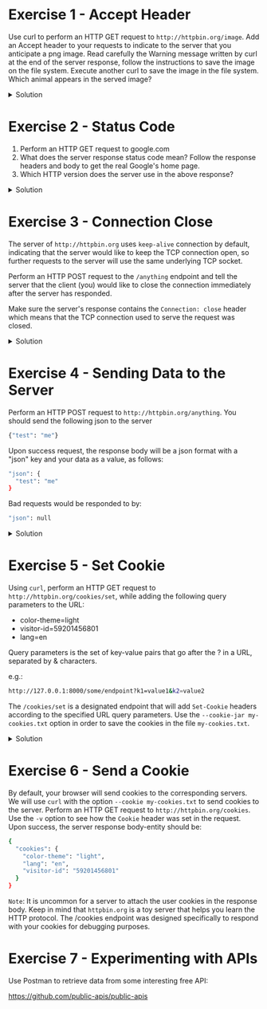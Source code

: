 # Exercise 1 - Accept Header
Use curl to perform an HTTP GET request to `http://httpbin.org/image`. Add an Accept header to your requests to indicate to the server that you anticipate a png  image. Read carefully the Warning message written by curl at the end of the server response, follow the instructions to save the image on the file system. Execute another curl to save the image in the file system. Which animal appears in the served image?
<details>
  <summary>
    Solution
  </summary>

```bash
curl -i -H "Accept: image/png" http://httpbin.org/image
curl -i -H "Accept: image/png" --output image.png http://httpbin.org/image
```
Notes:
 
The -i option (--include) includes the HTTP response headers in the output (while -v includes both request and response headers as well as additional debug info).

</details>

# Exercise 2 - Status Code
1. Perform an HTTP GET request to google.com
1. What does the server response status code mean? Follow the response headers and body to get the real Google's home page.
1. Which HTTP version does the server use in the above response?
<details>
  <summary>
    Solution
  </summary>

1. curl -i google.com
1. curl -i https://www.google.com
1. HTTP/2

</details>

# Exercise 3 - Connection Close
The server of `http://httpbin.org` uses `keep-alive` connection by default, indicating that the server would like to keep the TCP connection open, so further requests to the server will use the same underlying TCP socket.

Perform an HTTP POST request to the `/anything` endpoint and tell the server that the client (you) would like to close the connection immediately after the server has responded.

Make sure the server's response contains the `Connection: close` header which means that the TCP connection used to serve the request was closed.  
<details>
  <summary>
    Solution
  </summary>

```bash
 curl -i -X POST -H "Connection: close" 
 http://httpbin.org/anything
```

</details>

# Exercise 4 - Sending Data to the Server
Perform an HTTP POST request to `http://httpbin.org/anything`. You should send the following json to the server
```bash
{"test": "me"}
```
Upon success request, the response body will be a json format with a "json" key and your data as a value, as follows:
```bash
"json": {
  "test": "me"
}
```
Bad requests would be responded to by:
```bash
"json": null
```
<details>
  <summary>
    Solution
  </summary>

```bash
 curl -i -X POST -H "Content-Type: application/json" -d '{"test": "me"}' http://httpbin.org/anything
 ```

</details>

# Exercise 5 - Set Cookie
Using `curl`, perform an HTTP GET request to `http://httpbin.org/cookies/set`, while adding the following query parameters to the URL:
- color-theme=light
- visitor-id=59201456801
- lang=en

Query parameters is the set of key-value pairs that go after the ? in a URL, separated by & characters.

e.g.:
```bash
http://127.0.0.1:8000/some/endpoint?k1=value1&k2=value2
```
The `/cookies/set` is a designated endpoint that will add `Set-Cookie` headers according to the specified URL query parameters. Use the `--cookie-jar my-cookies.txt` option in order to save the cookies in the file `my-cookies.txt`.
<details>
  <summary>
    Solution
  </summary>

```bash
curl -i --cookie-jar my-cookies.txt "httpbin.org/cookies/set?color-theme=light&visitor-id=59201456801&lang=en"
```

</details>

# Exercise 6 - Send a Cookie
By default, your browser will send cookies to the corresponding servers. We will use `curl` with the option `--cookie my-cookies.txt` to send cookies to the server. Perform an HTTP GET request to `http://httpbin.org/cookies`. Use the `-v` option to see how the `Cookie` header was set in the request. Upon success, the server response body-entity should be:
```bash
{
  "cookies": {
	"color-theme": "light",
	"lang": "en",
	"visitor-id": "59201456801"
  }
}
```
`Note`: It is uncommon for a server to attach the user cookies in the response body. Keep in mind that `httpbin.org` is a toy server that helps you learn the HTTP protocol. The /cookies endpoint was designed specifically to respond with your cookies for debugging purposes.

# Exercise 7 - Experimenting with APIs
Use Postman to retrieve data from some interesting free API:

https://github.com/public-apis/public-apis